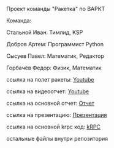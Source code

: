 Проект команды "Ракетка" по ВАРКТ


Команда:

Стальной Иван: Тимлид, KSP

Добров Артем: Программист Python

Сысуев Павел: Математик, Редактор

Горбачёв Федор: Физик, Математик

ссылка на полет ракеты: [Youtube](https://youtu.be/M0GX6rx1a5c)

ссылка на видеоотчет: [Youtube](https://youtu.be/dBh-wY4A_YQ)

ссылка на основной отчет: [Отчет](https://github.com/Coffe0954/BAPKT-PAKETKA/blob/main/%D0%9F%D1%80%D0%BE%D0%B5%D0%BA%D1%82-%D0%92%D0%90%D0%A0%D0%9A%D0%A2.pdf)

ссылка на презентацию: [Презентация](https://github.com/Coffe0954/BAPKT-PAKETKA/blob/main/%D0%92%D0%90%D0%A0%D0%9A%D0%A2%20-%20%D0%BF%D1%80%D0%B5%D0%B7%D0%B5%D0%BD%D1%82%D0%B0%D1%86%D0%B8%D1%8F%20PDF.pdf)

ссылка на основной krpc код: [kRPC](https://github.com/Coffe0954/BAPKT-PAKETKA/blob/main/krpc%20%D0%B7%D0%B0%D0%BF%D0%B8%D1%81%D1%8C.py)

остальные файлы внутри репозитория
